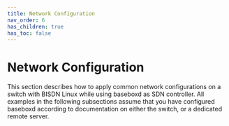 ```yaml
---
title: Network Configuration
nav_order: 6
has_children: true
has_toc: false
---
```


# Network Configuration

This section describes how to apply common network configurations on a switch with BISDN Linux while using baseboxd as SDN controller. All examples in the following subsections assume that you have configured baseboxd according to documentation on either the switch, or a dedicated remote server.
